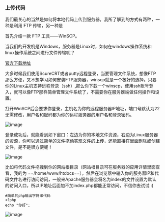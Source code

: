 ### 上传代码

我们最关心的当然是如何将本地代码上传到服务器，我所了解到的方式有两种，一种是利用 FTP 传输，另一种是

首先介绍一款 FTP 工具——WinSCP。


当我们的开发机是Windows，服务器是Linux时，如何在windows操作系统和linux操作系统之间进行文件传输呢？

[官方下载地址](http://winscp.net/eng/download.php)

大多时候我们使用ScureCRT或者putty远程登录，当要管理文件系统，想像FTP那么方便，又不想学习如何安装FTP服务器，winscp就是一个极好的选择。只要你的Linux主机支持远程登录（ssh）,那么你下载一个winscp，使用ssh账号登入，就可以像FTP那样简单管理文件系统了，不需要你在服务器端做任何操作和设置。

打开WinSCP后会要求你登录，主机名为你的远程服务器IP地址，端口号默认为22无需修改，用户名和密码都为你的远程服务器的用户名和登录密码。

![image](http://ww1.sinaimg.cn/mw690/775017f8gy1fs1bx65230j20h80bemx8.jpg)

登录成功后，就能看到如下窗口：左边为你的本地文件资源，右边为Linux服务器的资源，你可以通过简单的文件拖动实现文件的上传，还能直接在里面删除或创建文件，是不是很方便呢！

![image](http://ww1.sinaimg.cn/mw690/775017f8gy1fs1c43u7x1j20ql0ct0ts.jpg)

比如将代码文件拖拽到你的网站根目录（网站根目录可在服务器的应用详情里面查看，我的为 ==/home/www/htdocs==），然后在浏览器中输入你的服务器IP和代码文件名进行访问访问，一般来Apache服务器会将名为index的文件设置为默认的访问入口，所以IP地址后面加不加index.php都能正常访问，不信你去试试 :)

```
#简单的php输出字符串代码
<?php
echo "你好";
```

![image](http://ww1.sinaimg.cn/mw690/775017f8gy1fs1cbp304sj2097031weg.jpg)